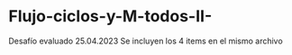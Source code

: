 # Flujo-ciclos-y-M-todos-II-
Desafío evaluado 25.04.2023
Se incluyen los 4 items en el mismo archivo
